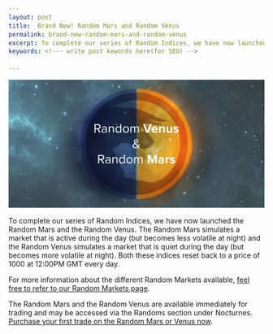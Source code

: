 ```yaml
---
layout: post
title:  Brand New! Random Mars and Random Venus
permalink: brand-new-random-mars-and-random-venus
excerpt: To complete our series of Random Indices, we have now launched the Random Mars and the Random Venus. The Random Mars simulates a market that is active during the day (but becomes less volatile at night) and the Random Venus simulates a market that is quiet during the day (but becomes more volatile at night). Both these indices reset back to a price of 1000 at 12:00PM GMT every day.
keywords: <!--- write post kewords here(for SEO) -->

---
```


![](/post_images/3490486_orig.jpg)

To complete our series of Random Indices, we have now launched the Random Mars and the Random Venus. The Random Mars simulates a market that is active during the day (but becomes less volatile at night) and the Random Venus simulates a market that is quiet during the day (but becomes more volatile at night). Both these indices reset back to a price of 1000 at 12:00PM GMT every day.

For more information about the different Random Markets available, [feel free to refer to our Random Markets page](https://www.binary.com/get-started/random-markets?l=EN&utm_medium=social&utm_source=blog&utm_content=whatsnew).

The Random Mars and the Random Venus are available immediately for trading and may be accessed via the Randoms section under Nocturnes. [Purchase your first trade on the Random Mars or Venus now](https://www.binary.com/c/trade.cgi?market=random&time=5m&form_name=risefall&H=S0P&currency=USD&underlying_symbol=RDVENUS&date_start=1396870200&type=INTRADU&payout=250&l=EN&utm_medium=social&utm_source=blog&utm_content=whatsnew).
